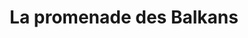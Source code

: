 ---
title: "La promenade des Balkans"
url: /bischheim/la-promenade-des-balkans/
shop: supermarché
---
